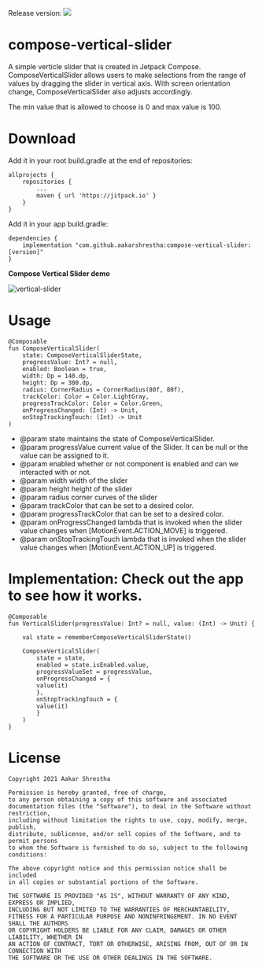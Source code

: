 Release version: [![](https://jitpack.io/v/aakarshrestha/compose-vertical-slider.svg)](https://jitpack.io/#aakarshrestha/compose-vertical-slider)

# compose-vertical-slider

A simple verticle slider that is created in Jetpack Compose. ComposeVerticalSlider allows users to make selections from the range of values by dragging the slider in vertical axis. With screen orientation change, ComposeVerticalSlider also adjusts accordingly.

The min value that is allowed to choose is 0 and max value is 100.

# Download
Add it in your root build.gradle at the end of repositories:
```
allprojects {
	repositories {
		...
		maven { url 'https://jitpack.io' }
	}
}
```

Add it in your app build.gradle:
```
dependencies {
    implementation "com.github.aakarshrestha:compose-vertical-slider:[version]"
}
```

**Compose Vertical Slider demo** 

![vertical-slider](https://user-images.githubusercontent.com/15058925/117324948-486a0a80-ae5e-11eb-97e2-02ae5c48ca00.gif)


# Usage

```
@Composable
fun ComposeVerticalSlider(
    state: ComposeVerticalSliderState,
    progressValue: Int? = null,
    enabled: Boolean = true,
    width: Dp = 140.dp,
    height: Dp = 300.dp,
    radius: CornerRadius = CornerRadius(80f, 80f),
    trackColor: Color = Color.LightGray,
    progressTrackColor: Color = Color.Green,
    onProgressChanged: (Int) -> Unit,
    onStopTrackingTouch: (Int) -> Unit
)
```
* @param state maintains the state of ComposeVerticalSlider.
* @param progressValue current value of the Slider. It can be null or the value can be assigned to it.
* @param enabled whether or not component is enabled and can we interacted with or not.
* @param width width of the slider
* @param height height of the slider
* @param radius corner curves of the slider
* @param trackColor that can be set to a desired color.
* @param progressTrackColor that can be set to a desired color.
* @param onProgressChanged lambda that is invoked when the slider value changes when [MotionEvent.ACTION_MOVE] is triggered.
* @param onStopTrackingTouch lambda that is invoked when the slider value changes when [MotionEvent.ACTION_UP] is triggered.

# Implementation: Check out the app to see how it works.

```
@Composable
fun VerticalSlider(progressValue: Int? = null, value: (Int) -> Unit) {

    val state = rememberComposeVerticalSliderState()

    ComposeVerticalSlider(
        state = state,
        enabled = state.isEnabled.value,
        progressValueSet = progressValue,
        onProgressChanged = {
	    value(it)
        },
        onStopTrackingTouch = {
	    value(it)
        }
    )
}
```

# License

```
Copyright 2021 Aakar Shrestha

Permission is hereby granted, free of charge, 
to any person obtaining a copy of this software and associated 
documentation files (the "Software"), to deal in the Software without restriction,
including without limitation the rights to use, copy, modify, merge, publish,
distribute, sublicense, and/or sell copies of the Software, and to permit persons
to whom the Software is furnished to do so, subject to the following conditions:

The above copyright notice and this permission notice shall be included 
in all copies or substantial portions of the Software.

THE SOFTWARE IS PROVIDED "AS IS", WITHOUT WARRANTY OF ANY KIND, EXPRESS OR IMPLIED, 
INCLUDING BUT NOT LIMITED TO THE WARRANTIES OF MERCHANTABILITY,
FITNESS FOR A PARTICULAR PURPOSE AND NONINFRINGEMENT. IN NO EVENT SHALL THE AUTHORS 
OR COPYRIGHT HOLDERS BE LIABLE FOR ANY CLAIM, DAMAGES OR OTHER LIABILITY, WHETHER IN 
AN ACTION OF CONTRACT, TORT OR OTHERWISE, ARISING FROM, OUT OF OR IN CONNECTION WITH 
THE SOFTWARE OR THE USE OR OTHER DEALINGS IN THE SOFTWARE.

```
